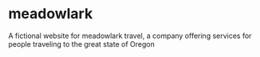 # meadowlark
A fictional website for meadowlark travel, a company offering services for people traveling to the great state of Oregon
